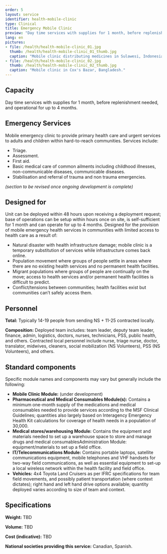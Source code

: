```yaml
---
order: 5
layout: service
identifier: health-mobile-clinic
type: Clinical
title: Emergency Mobile Clinic
preview: "Day time services with supplies for 1 month, before replenishment needed, and operational for up to 4 months."
lang: en
pictures:
- file: /health/health-mobile-clinic_01.jpg
  thumb: /health/health-mobile-clinic_01_thumb.jpg
  caption: "Mobile clinic distributing medicines in Sulawesi, Indonesia."
- file: /health/health-mobile-clinic_02.jpg
  thumb: /health/health-mobile-clinic_02_thumb.jpg
  caption: "Mobile clinic in Cox's Bazar, Bangladesh."  
---
```


## Capacity

Day time services with supplies for 1 month, before replenishment needed, and operational for up to 4 months.

## Emergency Services

Mobile emergency clinic to provide primary health care and urgent services to adults and children within hard-to-reach communities. Services include: 

- Triage.
- Assessment.
- First aid.
- Basic medical care of common ailments including childhood illnesses, non-communicable diseases, communicable diseases.
- Stabilisation and referral of trauma and non trauma emergencies.

_(section to be revised once ongoing development is complete)_

## Designed for

Unit can be deployed within  48 hours upon receiving a deployment request; base of operations can be setup within hours once on site, is self-sufficient for 1 month and can operate for up to 4 months. Designed for the provision of mobile emergency health services in communities with limited access to health care as a result of:

- Natural disaster with health infrastructure damage; mobile clinic is a temporary substitution of services while infrastructure comes back online.
- Population movement where groups of people settle in areas where there are no existing health services and no permanent health facilities.
- Migrant populations where groups of people are continually on the move; access to health services and/or permanent health facilities is difficult to predict.
- Conflict/tensions between communities; health facilities exist but communities can’t safely access them.

## Personnel

**Total:** Typically 14-19 people from sending NS + 11-25 contracted locally.

**Composition:** Deployed team includes: team leader, deputy team leader, finance, admin, logistics, doctors, nurses, technicians, PSS, public health, and others. Contracted local personnel include nurse, triage nurse, doctor, translator, midwives, cleaners, social mobilization (NS Volunteers), PSS (NS Volunteers), and others.

## Standard components

Specific module names and components may vary but generally include the following:

- **Mobile Clinic Module:** (under development)
- **Pharmaceutical and Medical Consumables Module(s):** Contains a minimum one-month supply of the medications and medical consumables needed to provide services according to the MSF Clinical Guidelines; quantities also largely based on Interagency Emergency Health Kit calculations for coverage of health needs in a population of 30,000.
- **Medical stores/warehousing Module:** Contains the equipment and materials needed to set up a warehouse space to store and manage drugs and medical consumablesAdministration Module: equipment/materials to set up a field office.
- **IT/Telecommunications Module:** Contains portable laptops, satellite communications equipment, mobile telephones and VHF handsets for two-way field communications, as well as essential equipment to set-up a local wireless network within the health facility and field office.
- **Vehicles:** 4x4 Toyota Land Cruisers as per IFRC specifications for team field movements, and possibly patient transportation (where context dictates); right hand and left hand drive options available; quantity deployed varies according to size of team and context.

## Specifications

**Weight:** TBD

**Volume:** TBD

**Cost (indicative):** TBD

**National societies providing this service:** Canadian, Spanish.
